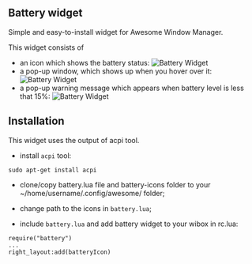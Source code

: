 ## Battery widget
Simple and easy-to-install widget for Awesome Window Manager.

This widget consists of 

 - an icon which shows the battery status: ![Battery Widget](./batWid1.png)
 - a pop-up window, which shows up when you hover over it: ![Battery Widget](./batWid2.png)
 - a pop-up warning message which appears when battery level is less that 15%: ![Battery Widget](./batWid3.png) 

## Installation

This widget uses the output of acpi tool.
- install `acpi` tool:
```
sudo apt-get install acpi
```
- clone/copy battery.lua file and battery-icons folder to your ~/home/username/.config/awesome/ folder;

- change path to the icons in `battery.lua`;

- include `battery.lua` and add battery widget to your wibox in rc.lua:
```
require("battery")
...
right_layout:add(batteryIcon)
```
